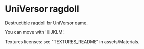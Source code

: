 # UniVersor ragdoll
Destructible ragdoll for UniVersor game.

You can move with 'UIJKLM'.

Textures licenses: see "TEXTURES_README" in assets/Materials.

